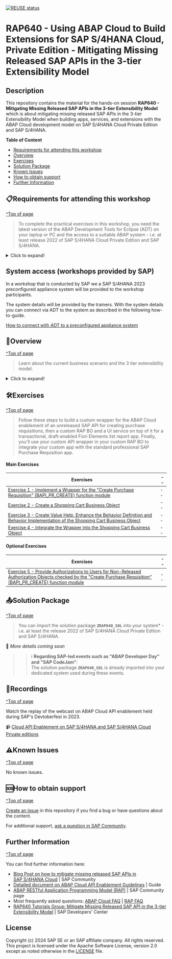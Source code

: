 [![REUSE status](https://api.reuse.software/badge/github.com/SAP-samples/abap-platform-rap640)](https://api.reuse.software/info/github.com/SAP-samples/abap-platform-rap640)

# RAP640 - Using ABAP Cloud to Build Extensions for SAP S/4HANA Cloud, Private Edition - Mitigating Missing Released SAP APIs in the 3-tier Extensibility Model
<!-- Please include descriptive title -->

<!--- Register repository https://api.reuse.software/register, then add REUSE badge:
[![REUSE status](https://api.reuse.software/badge/github.com/SAP-samples/REPO-NAME)](https://api.reuse.software/info/github.com/SAP-samples/REPO-NAME)
-->

## Description
<!-- Please include SEO-friendly description -->

This repository contains the material for the hands-on session **RAP640 - Mitigating Missing Released SAP APIs in the 3-tier Extensibility Model** which is about mitigating missing released SAP APIs in the 3-tier Extensibility Model when building apps, services, and extensions with the ABAP Cloud development model on SAP S/4HANA Cloud Private Edition and SAP S/4HANA. 

**Table of Content**
- [Requirements for attending this workshop](#requirements-for-attending-this-workshop)
- [Overview](#overview)
- [Exercises](#exercises)
- [Solution Package](#solution-package)
- [Known Issues](#known-issues)
- [How to obtain support](#how-to-obtain-support)
- [Further Information](#further-information)


## 📋Requirements for attending this workshop 
[^Top of page](#)

> To complete the practical exercises in this workshop, you need the latest version of the ABAP Development Tools for Eclipse (ADT) on your laptop or PC and the access to a suitable ABAP system - i.e. at least release 2022 of SAP S/4HANA Cloud Private Edition and SAP S/4HANA.

<details>
  <summary>Click to expand!</summary>

The requirements to follow the exercises in this repository are:
1. [Install the latest Eclipse platform and the latest ABAP Development Tools (ADT) plugin](https://developers.sap.com/tutorials/abap-install-adt.html)
2. [Adapt the Web Browser settings in your ADT installation](https://github.com/SAP-samples/abap-platform-rap-workshops/blob/main/requirements_rap_workshops.md#4-adapt-the-web-browser-settings-in-your-adt-installation)   

>> ℹ️ **Regarding SAP-led events such as "ABAP Developer Day" and "SAP CodeJam"**:   
>> → A dedicated ABAP system for the hands-on workshop participants will be provided.   
>> → Access to the system details for the workshop will be provided by the instructors during the session.

</details>

## System access (workshops provided by SAP)

In a workshop that is conducted by SAP we a SAP S/4HANA 2023 preconfigured appliance system will be provided to the workshop participants.  

The system details will be provided by the trainers. With the system details you can connect via ADT to the system as described in the following how-to-guide.   

[How to connect with ADT to a preconfigured appliance system](https://github.com/SAP-samples/abap-platform-rap-workshops/blob/main/how_to_connect_with_adt_to_preconfigure_appliance.md)

## 🔎Overview
[^Top of page](#)

<!-- #### Current Business Scenario -->
> Learn about the current business scenario and the 3 tier extensibility model.
> 
<details>
  <summary>Click to expand!</summary>
 
### About  the Business Scenario 
  
  In this hands-on workshop, we will guide you through the development of a custom wrapper for the ABAP Cloud enablement of an unreleased SAP BAPI for creating purchase requisitions, then a custom RAP BO and UI service on top of it to develop a transactional, design-capable, Fiori Elements-based list report app using RAP. Finally, you'll use your custom API wrapper in your custom RAP BO to integrate your custom app with the standard professional SAP Purchase Requisition app.

The resulting app will look like this:

<img src="images/shoppingcart01.png" alt="Shopping Cart  App" width="100%">
  
To set the business context, the scenario is the following: This demo scenario shows a custom and SAP Fiori elements-based shopping cart app built on-stack with RAP. The custom app is integrated with the standard Purchase Requisition app in SAP S/4HANA Materials Management using a custom wrapper on top of the unreleased SAP API `BAPI_CREATE_PR`.

### About the 3 Tier Extensibility Model

You will learn how to apply the [Cloud API Enablement Guidelines for SAP S/4HANA Cloud Private Edition and and SAP S/4HANA](https://www.sap.com/documents/2023/05/b0bd8ae6-747e-0010-bca6-c68f7e60039b.html) to consume an unreleased SAP API. You will learn how to mitigate missing released SAP APIs in the 3-tier extensibility model when working with ABAP Cloud on these two products.

<img src="images/3-tier-extmodel.png" alt="3-tier extensibility model" width="80%">

Learn more: [Understand the sample scenario how to mitigate a missing released SAP API](exercises/ex1/README.md)
  
</details>


## 🛠Exercises
[^Top of page](#)

> Follow these steps to build a custom wrapper for the ABAP Cloud enablement of an unreleased SAP API for creating purchase requisitions, then a custom RAP BO and a UI service on top of it for a transactional, draft-enabled Fiori Elements list report app. Finally, you'll use your custom API wrapper in your custom RAP BO to integrate your custom app with the standard professional SAP Purchase Requisition app.


#### Main Exercises

| Exercises | -- |
| ------------- |  -- |
| [Exercise 1 - Implement a Wrapper for the "Create Purchase Requisition" (BAPI_PR_CREATE) function module](exercises/ex1/README.md) | -- |
| [Exercise 2 - Create a Shopping Cart Business Object](exercises/ex2/README.md) | -- |
| [Exercise 3 - Create Value Help, Enhance the Behavior Definition and Behavior Implementation of the Shopping Cart Business Object](exercises/ex3/README.md) | -- |
| [Exercise 4 - Integrate the Wrapper into the Shopping Cart Business Object](exercises/ex4/README.md) | -- |


#### Optional Exercises 

| Exercises | -- |
| ------------- |  -- |
| [Exercise 5 - Provide Authorizations to Users for Non-Released Authorization Objects checked by the "Create Purchase Requisition" (BAPI_PR_CREATE) function module](exercises/ex5/README.md) | -- |


## 📤Solution Package
[^Top of page](#)
 
> You can import the solution package **`ZRAP640_SOL`** into your system* - i.e. at least the release 2022 of SAP S/4HANA Cloud Private Edition and SAP S/4HANA.

🚧 _More details coming soon_

>> ℹ️ **Regarding SAP-led events such as "ABAP Developer Day" and "SAP CodeJam"**:     
>> The solution package **`ZRAP640_SOL`** is already imported into your dedicated system used during these events.


## 🔁Recordings
[^Top of page](#)

Watch the replay of the webcast on ABAP Cloud API enablement held during SAP's Devtoberfest in 2023. 

📹 <a href="http://www.youtube.com/watch?feature=player_embedded&v=MThRxtNEHS0" target="_blank">Cloud API Enablement on SAP S/4HANA and SAP S/4HANA Cloud Private editions</a> 


## ⚠Known Issues
[^Top of page](#)

No known issues. 



## 🆘How to obtain support
[^Top of page](#)

[Create an issue](../../issues) in this repository if you find a bug or have questions about the content.
 
For additional support, [ask a question in SAP Community](https://answers.sap.com/questions/ask.html).


## Further Information
[^Top of page](#)

You can find further information here:
 - [Blog Post on how to mitigate missing released SAP APIs in SAP S/4HANA Cloud](https://media.github.tools.sap/user/25144/files/dde22765-3092-4e2a-b2f0-623cebd510d0) | SAP Community
 - [Detailed document on ABAP Cloud API Enablement Guidelines](https://media.github.tools.sap/user/25144/files/30db2f3b-44b6-4be3-bb3c-92d88ef80968) | Guide
 - [ABAP RESTful Application Programming Model (RAP)](https://community.sap.com/topics/abap/rap) | SAP Community page   
 - Most frequently asked questions: [ABAP Cloud FAQ](https://community.sap.com/topics/abap/abap-cloud-faq) | [RAP FAQ](https://blogs.sap.com/2020/10/16/abap-restful-application-programming-model-faq/)    
 - [RAP640 Tutorials Group: Mitigate Missing Released SAP API in the 3-tier Extensibility Model](https://developers.sap.com/group.sap-s4hana-extensibility-wrap-api.html) | SAP Developers' Center

<!--
## Contributing
If you wish to contribute code, offer fixes or improvements, please send a pull request. Due to legal reasons, contributors will be asked to accept a DCO when they create the first pull request to this project. This happens in an automated fashion during the submission process. SAP uses [the standard DCO text of the Linux Foundation](https://developercertificate.org/).
-->

## License
Copyright (c) 2024 SAP SE or an SAP affiliate company. All rights reserved. This project is licensed under the Apache Software License, version 2.0 except as noted otherwise in the [LICENSE](LICENSE) file.

